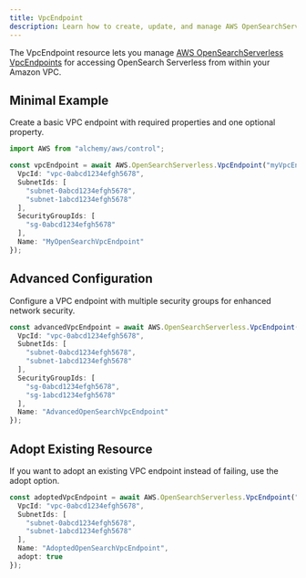 ```yaml
---
title: VpcEndpoint
description: Learn how to create, update, and manage AWS OpenSearchServerless VpcEndpoints using Alchemy Cloud Control.
---
```


The VpcEndpoint resource lets you manage [AWS OpenSearchServerless VpcEndpoints](https://docs.aws.amazon.com/opensearchserverless/latest/userguide/) for accessing OpenSearch Serverless from within your Amazon VPC.

## Minimal Example

Create a basic VPC endpoint with required properties and one optional property.

```ts
import AWS from "alchemy/aws/control";

const vpcEndpoint = await AWS.OpenSearchServerless.VpcEndpoint("myVpcEndpoint", {
  VpcId: "vpc-0abcd1234efgh5678",
  SubnetIds: [
    "subnet-0abcd1234efgh5678",
    "subnet-1abcd1234efgh5678"
  ],
  SecurityGroupIds: [
    "sg-0abcd1234efgh5678"
  ],
  Name: "MyOpenSearchVpcEndpoint"
});
```

## Advanced Configuration

Configure a VPC endpoint with multiple security groups for enhanced network security.

```ts
const advancedVpcEndpoint = await AWS.OpenSearchServerless.VpcEndpoint("advancedVpcEndpoint", {
  VpcId: "vpc-0abcd1234efgh5678",
  SubnetIds: [
    "subnet-0abcd1234efgh5678",
    "subnet-1abcd1234efgh5678"
  ],
  SecurityGroupIds: [
    "sg-0abcd1234efgh5678",
    "sg-1abcd1234efgh5678"
  ],
  Name: "AdvancedOpenSearchVpcEndpoint"
});
```

## Adopt Existing Resource

If you want to adopt an existing VPC endpoint instead of failing, use the adopt option.

```ts
const adoptedVpcEndpoint = await AWS.OpenSearchServerless.VpcEndpoint("adoptedVpcEndpoint", {
  VpcId: "vpc-0abcd1234efgh5678",
  SubnetIds: [
    "subnet-0abcd1234efgh5678",
    "subnet-1abcd1234efgh5678"
  ],
  Name: "AdoptedOpenSearchVpcEndpoint",
  adopt: true
});
```